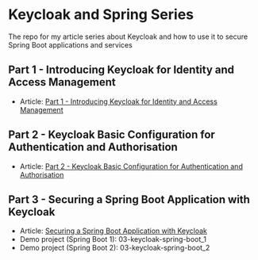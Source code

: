 # Keycloak and Spring Series
The repo for my article series about Keycloak and how to use it to secure Spring Boot applications and services

## Part 1 - Introducing Keycloak for Identity and Access Management

* Article: [Part 1 - Introducing Keycloak for Identity and Access Management](https://www.thomasvitale.com/introducing-keycloak-identity-access-management/)

## Part 2 - Keycloak Basic Configuration for Authentication and Authorisation

* Article: [Part 2 - Keycloak Basic Configuration for Authentication and Authorisation](https://www.thomasvitale.com/keycloak-configuration-authentication-authorisation/)

## Part 3 - Securing a Spring Boot Application with Keycloak

* Article: [Securing a Spring Boot Application with Keycloak](https://www.thomasvitale.com/spring-boot-keycloak-security/)
* Demo project (Spring Boot 1): 03-keycloak-spring-boot_1
* Demo project (Spring Boot 2): 03-keycloak-spring-boot_2
